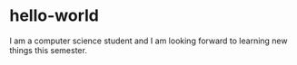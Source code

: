 # hello-world
I am a computer science student and I am looking forward to learning new things this semester.
